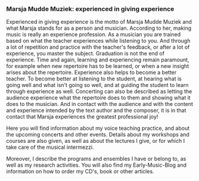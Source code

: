 ---
---

### Marsja Mudde Muziek: experienced in giving experience ###
Experienced in giving experience is the motto of Marsja Mudde Muziek and what Marsja stands for as a person and musician. According to her, making music is really an experience profession. As a musician you are trained based on what the teacher experiences while listening to you. And through a lot of repetition and practice with the teacher's feedback, or after a lot of experience, you master the subject. Graduation is not the end of experience. Time and again, learning and experiencing remain paramount, for example when new repertoire has to be learned, or when a new insight arises about the repertoire. Experience also helps to become a better teacher. To become better at listening to the student, at hearing what is going well and what isn't going so well, and at guiding the student to learn through experience as well. Concerting can also be described as letting the audience experience what the repertoire does to them and showing what it does to the musician. And in contact with the audience and with the content and experience intended by the text author and the composer, it is in that contact that Marsja experiences the greatest professional joy!

Here you will find information about my voice teaching practice, and about the upcoming concerts and other events. Details about my workshops and courses are also given, as well as about the lectures I give, or for which I take care of the musical intermezzi.

Moreover, I describe the programs and ensembles I have or belong to, as well as my research activities. You will also find my Early-Music-Blog and information on how to order my CD's, book or other articles.
 














